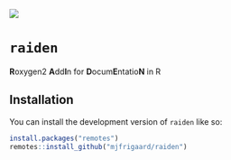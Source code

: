 
<!-- README.md is generated from README.Rmd. Please edit that file -->

![](https://img.shields.io/badge/status-under_development-red)

# `raiden`

<!-- badges: start -->
<!-- badges: end -->

**R**oxygen2 **A**dd**I**n for **D**ocum**E**ntatio**N** in R

## Installation

You can install the development version of `raiden` like so:

``` r
install.packages("remotes")
remotes::install_github("mjfrigaard/raiden")
```
